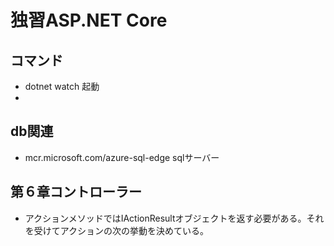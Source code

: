 # 独習ASP.NET Core

## コマンド
- dotnet watch 起動
- 

## db関連
 - mcr.microsoft.com/azure-sql-edge sqlサーバー

## 第６章コントローラー
- アクションメソッドではIActionResultオブジェクトを返す必要がある。それを受けてアクションの次の挙動を決めている。